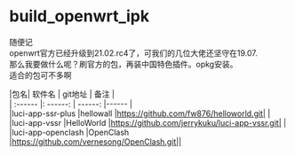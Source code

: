 # build_openwrt_ipk
随便记  
openwrt官方已经升级到21.02.rc4了，可我们的几位大佬还坚守在19.07.  
那么我要做什么呢？刷官方的包，再装中国特色插件。opkg安装。  
适合的包可不多啊  


|包名| 软件名 | git地址      | 备注 |  
| :------     |: ------: | ------:     |------ |  
|luci-app-ssr-plus     |hellowall      |https://github.com/fw876/helloworld.git|  |  
|luci-app-vssr         |HelloWorld     |https://github.com/jerrykuku/luci-app-vssr.git|  |  
|luci-app-openclash    |OpenClash      |https://github.com/vernesong/OpenClash.git||  

